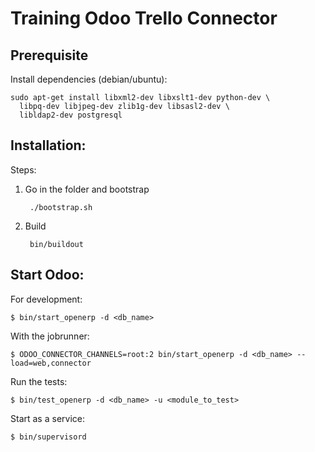 # Training Odoo Trello Connector

## Prerequisite

Install dependencies (debian/ubuntu):

    sudo apt-get install libxml2-dev libxslt1-dev python-dev \
      libpq-dev libjpeg-dev zlib1g-dev libsasl2-dev \
      libldap2-dev postgresql

## Installation:

Steps:

1. Go in the folder and bootstrap

        ./bootstrap.sh

1. Build

        bin/buildout

## Start Odoo:

For development:

    $ bin/start_openerp -d <db_name> 

With the jobrunner:

    $ ODOO_CONNECTOR_CHANNELS=root:2 bin/start_openerp -d <db_name> --load=web,connector

Run the tests:

    $ bin/test_openerp -d <db_name> -u <module_to_test>

Start as a service:

    $ bin/supervisord
